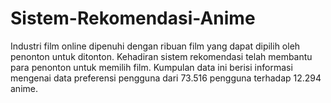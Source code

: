 # Sistem-Rekomendasi-Anime
Industri film online dipenuhi dengan ribuan film yang dapat dipilih oleh penonton untuk ditonton. Kehadiran sistem rekomendasi telah membantu para penonton untuk memilih film.  Kumpulan data ini berisi informasi mengenai data preferensi pengguna dari 73.516 pengguna terhadap 12.294 anime. 
